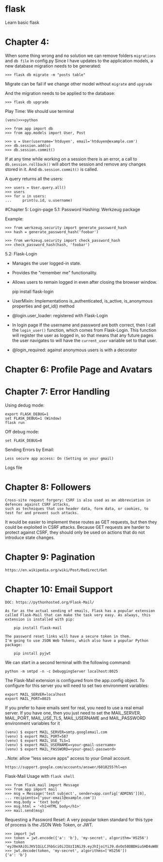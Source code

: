 # flask
Learn basic flask

# Chapter 4:
When some thing wrong and no solution we can remove folders ``migrations`` and ``db file`` in config.py
    Since I have updates to the application models, a new database migration needs to be generated:
    
    >>> flask db migrate -m "posts table"
Migrate can be fail if we change other model without ``migrate`` and ``upgrade``

And the migration needs to be applied to the database:
    
    >>> flask db upgrade

Play Time: We should use terminal

    (venv)>>>python    

    >>> from app import db
    >>> from app.models import User, Post

    >>> u = User(username='htduyen', email='htduyen@example.com')
    >>> db.session.add(u)
    >>> db.session.commit()

If at any time while working on a session there is an error, a call to ``db.session.rollback()`` will abort the session and remove any changes stored in it. 
And ``db.session.commit()`` is called.

A query returns all the users:

    >>> users = User.query.all()
    >>> users
    >>> for u in users:
    ...     print(u.id, u.username)


#Chapter 5: Login-page
5.1: Password Hashing:   Werkzeug package

Example: 

    >>> from werkzeug.security import generate_password_hash
    >>> hash = generate_password_hash('foobar')

    >>> from werkzeug.security import check_password_hash
    >>> check_password_hash(hash, 'foobar')

5.2: Flask-Login

* Manages the user logged-in state.
* Provides the "remember me" functionality.
* Allows users to remain logged in even after closing the browser window.


    pip install flask-login

* UserMixin: Implementations is_authenticated, is_active, is_anonymous properties and get_id() method 


* @login.user_loader: registered with Flask-Login

* In login page If the username and password are both correct, then I call the ``login_user()`` function, which comes from Flask-Login. This function will register the user as logged in, so that means that any future pages the user navigates to will have the ``current_user`` variable set to that user.

* @login_required: against anonymous users is with a decorator

# Chapter 6: Profile Page and Avatars

# Chapter 7: Error Handling

Using dedug mode:

    export FLASK_DEBUG=1
    set FLASK_DEBUG=1 (Window)
    flask run

Off debug mode:

    set FLASK_DEBUG=0

Sending Errors by Email:

    Less secure app access: On (Setting on your gmail)

Logs file

# Chapter 8: Followers

    Cross-site request forgery: CSRF is also used as an abbreviation in defences against CSRF attacks, 
    such as techniques that use header data, form data, or cookies, to test for and prevent such attacks.

 It would be easier to implement these routes as GET requests, 
 but then they could be exploited in CSRF attacks. 
 Because GET requests are harder to protect against CSRF, 
 they should only be used on actions that do not introduce state changes.

# Chapter 9: Pagination
    
    https://en.wikipedia.org/wiki/Post/Redirect/Get

# Chapter 10: Email Support
    
    DOC: https://pythonhosted.org/Flask-Mail/

    As far as the actual sending of emails, Flask has a popular extension called Flask-Mail that can make the task very easy. As always, this extension is installed with pip:
        
        pip install flask-mail
    
    The password reset links will have a secure token in them.
    I'm going to use JSON Web Tokens, which also have a popular Python package:
            
        pip install pyjwt

We can start in a second terminal with the following command:
    
    python -m smtpd -n -c DebuggingServer localhost:8025

The Flask-Mail extension is configured from the app.config object.
To configure for this server you will need to set two environment variables:
        
    export MAIL_SERVER=localhost
    export MAIL_PORT=8025

If you prefer to have emails sent for real, you need to use a real email server. If you have one, then you just need to set the MAIL_SERVER, MAIL_PORT, MAIL_USE_TLS, MAIL_USERNAME and MAIL_PASSWORD environment variables for it
    
    (venv) $ export MAIL_SERVER=smtp.googlemail.com
    (venv) $ export MAIL_PORT=587
    (venv) $ export MAIL_USE_TLS=1
    (venv) $ export MAIL_USERNAME=<your-gmail-username>
    (venv) $ export MAIL_PASSWORD=<your-gmail-password>


..Note: allow "less secure apps" access to your Gmail account. 
    
    https://support.google.com/accounts/answer/6010255?hl=en
    
Flask-Mail Usage with ``flask shell``
    
    >>> from flask_mail import Message
    >>> from app import mail
    >>> msg = Message('test subject', sender=app.config['ADMINS'][0],
    ... recipients=['your-email@example.com'])
    >>> msg.body = 'text body'
    >>> msg.html = '<h1>HTML body</h1>'
    >>> mail.send(msg)

Requesting a Password Reset: A very popular token standard for this type of process is the JSON Web Token, or JWT.
    
    >>> import jwt
    >>> token = jwt.encode({'a': 'b'}, 'my-secret', algorithm='HS256')
    >>> token
    'eyJ0eXAiOiJKV1QiLCJhbGciOiJIUzI1NiJ9.eyJhIjoiYiJ9.dvOo58OBDHiuSHD4uW88nfJikhYAXc_sfUHq1mDi4G0'
    >>> jwt.decode(token, 'my-secret', algorithms=['HS256'])
    {'a': 'b'}

